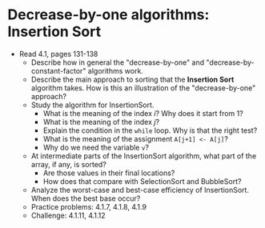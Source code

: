 # Decrease-by-one algorithms: Insertion Sort

- Read 4.1, pages 131-138
    - Describe how in general the "decrease-by-one" and "decrease-by-constant-factor" algorithms work.
    - Describe the main approach to sorting that the **Insertion Sort** algorithm takes. How is this an illustration of the "decrease-by-one" approach?
    - Study the algorithm for InsertionSort.
        - What is the meaning of the index $i$? Why does it start from 1?
        - What is the meaning of the index $j$?
        - Explain the condition in the `while` loop. Why is that the right test?
        - What is the meaning of the assignment `A[j+1] <- A[j]`?
        - Why do we need the variable `v`?
    - At intermediate parts of the InsertionSort algorithm, what part of the array, if any, is sorted?
        - Are those values in their final locations?
        - How does that compare with SelectionSort and BubbleSort?
    - Analyze the worst-case and best-case efficiency of InsertionSort. When does the best base occur?
    - Practice problems: 4.1.7, 4.1.8, 4.1.9
    - Challenge: 4.1.11, 4.1.12
